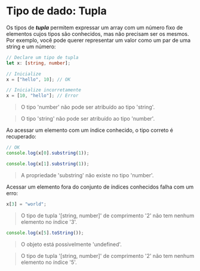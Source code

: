 # Tipo de dado: Tupla

Os tipos de ***tupla*** permitem expressar um array com um número fixo de elementos cujos tipos são conhecidos, mas não precisam ser os mesmos. Por exemplo, você pode querer representar um valor como um par de uma string e um número:

```typescript
// Declare um tipo de tupla
let x: [string, number];

// Inicialize
x = ["hello", 10]; // OK

// Inicialize incorretamente
x = [10, "hello"]; // Error
```

> O tipo 'number' não pode ser atribuído ao tipo 'string'.

> O tipo 'string' não pode ser atribuído ao tipo 'number'.

Ao acessar um elemento com um índice conhecido, o tipo correto é recuperado:

```typescript
// OK
console.log(x[0].substring(1));

console.log(x[1].substring(1));
```
> A propriedade 'substring' não existe no tipo 'number'.

Acessar um elemento fora do conjunto de índices conhecidos falha com um erro:

```typescript
x[3] = "world";
```
> O tipo de tupla '[string, number]' de comprimento '2' não tem nenhum elemento no índice '3'.

```typescript
console.log(x[5].toString());
```

> O objeto está possivelmente 'undefined'.

> O tipo de tupla '[string, number]' de comprimento '2' não tem nenhum elemento no índice '5'.

